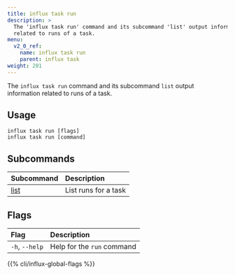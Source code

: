 ```yaml
---
title: influx task run
description: >
  The 'influx task run' command and its subcommand 'list' output information
  related to runs of a task.
menu:
  v2_0_ref:
    name: influx task run
    parent: influx task
weight: 201
---
```


The `influx task run` command and its subcommand `list` output information related to runs of a task.

## Usage
```
influx task run [flags]
influx task run [command]
```

## Subcommands
| Subcommand                                       | Description          |
|:----------                                       |:-----------          |
| [list](/v2.0/reference/cli/influx/task/run/list) | List runs for a task |

## Flags
| Flag           | Description                |
|:----           |:-----------                |
| `-h`, `--help` | Help for the `run` command |

{{% cli/influx-global-flags %}}
